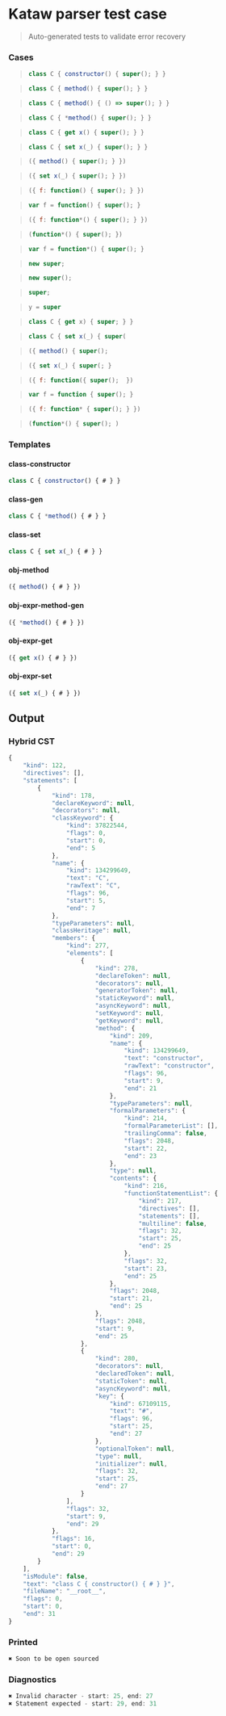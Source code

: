 # Kataw parser test case

> Auto-generated tests to validate error recovery
>

### Cases

> `````js
> class C { constructor() { super(); } }
> `````

> `````js
> class C { method() { super(); } }
> `````

> `````js
> class C { method() { () => super(); } }
> `````

> `````js
> class C { *method() { super(); } }
> `````

> `````js
> class C { get x() { super(); } }
> `````

> `````js
> class C { set x(_) { super(); } }
> `````

> `````js
> ({ method() { super(); } })
> `````

> `````js
> ({ set x(_) { super(); } })
> `````

> `````js
> ({ f: function() { super(); } })
> `````

> `````js
> var f = function() { super(); }
> `````

> `````js
> ({ f: function*() { super(); } })
> `````

> `````js
> (function*() { super(); })
> `````

> `````js
> var f = function*() { super(); }
> `````

> `````js
> new super;
> `````

> `````js
> new super();
> `````

> `````js
> super;
> `````

> `````js
> y = super
> `````

> `````js
> class C { get x) { super; } }
> `````

> `````js
> class C { set x(_) { super(
> `````

> `````js
> ({ method() { super();
> `````

> `````js
> ({ set x(_) { super(; }
> `````

> `````js
> ({ f: function({ super();  })
> `````

> `````js
> var f = function { super(); }
> `````

> `````js
> ({ f: function* { super(); } })
> `````

> `````js
> (function*() { super(); )
> `````


### Templates

#### class-constructor

`````js
class C { constructor() { # } }
`````

#### class-gen

`````js
class C { *method() { # } }
`````

#### class-set

`````js
class C { set x(_) { # } }
`````

#### obj-method

`````js
({ method() { # } })
`````

#### obj-expr-method-gen

`````js
({ *method() { # } })
`````

#### obj-expr-get

`````js
({ get x() { # } })
`````

#### obj-expr-set

`````js
({ set x(_) { # } })
`````

## Output

### Hybrid CST

```javascript
{
    "kind": 122,
    "directives": [],
    "statements": [
        {
            "kind": 178,
            "declareKeyword": null,
            "decorators": null,
            "classKeyword": {
                "kind": 37822544,
                "flags": 0,
                "start": 0,
                "end": 5
            },
            "name": {
                "kind": 134299649,
                "text": "C",
                "rawText": "C",
                "flags": 96,
                "start": 5,
                "end": 7
            },
            "typeParameters": null,
            "classHeritage": null,
            "members": {
                "kind": 277,
                "elements": [
                    {
                        "kind": 278,
                        "declareToken": null,
                        "decorators": null,
                        "generatorToken": null,
                        "staticKeyword": null,
                        "asyncKeyword": null,
                        "setKeyword": null,
                        "getKeyword": null,
                        "method": {
                            "kind": 209,
                            "name": {
                                "kind": 134299649,
                                "text": "constructor",
                                "rawText": "constructor",
                                "flags": 96,
                                "start": 9,
                                "end": 21
                            },
                            "typeParameters": null,
                            "formalParameters": {
                                "kind": 214,
                                "formalParameterList": [],
                                "trailingComma": false,
                                "flags": 2048,
                                "start": 22,
                                "end": 23
                            },
                            "type": null,
                            "contents": {
                                "kind": 216,
                                "functionStatementList": {
                                    "kind": 217,
                                    "directives": [],
                                    "statements": [],
                                    "multiline": false,
                                    "flags": 32,
                                    "start": 25,
                                    "end": 25
                                },
                                "flags": 32,
                                "start": 23,
                                "end": 25
                            },
                            "flags": 2048,
                            "start": 21,
                            "end": 25
                        },
                        "flags": 2048,
                        "start": 9,
                        "end": 25
                    },
                    {
                        "kind": 280,
                        "decorators": null,
                        "declaredToken": null,
                        "staticToken": null,
                        "asyncKeyword": null,
                        "key": {
                            "kind": 67109115,
                            "text": "#",
                            "flags": 96,
                            "start": 25,
                            "end": 27
                        },
                        "optionalToken": null,
                        "type": null,
                        "initializer": null,
                        "flags": 32,
                        "start": 25,
                        "end": 27
                    }
                ],
                "flags": 32,
                "start": 9,
                "end": 29
            },
            "flags": 16,
            "start": 0,
            "end": 29
        }
    ],
    "isModule": false,
    "text": "class C { constructor() { # } }",
    "fileName": "__root__",
    "flags": 0,
    "start": 0,
    "end": 31
}
```

### Printed

```javascript
✖ Soon to be open sourced
```

### Diagnostics

```javascript
✖ Invalid character - start: 25, end: 27
✖ Statement expected - start: 29, end: 31

```

